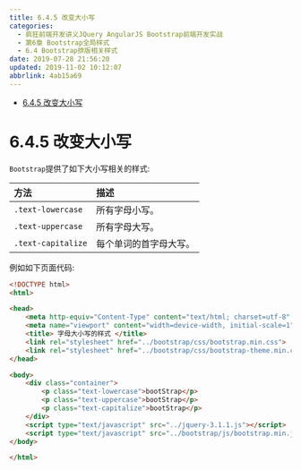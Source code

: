 ```yaml
---
title: 6.4.5 改变大小写
categories: 
  - 疯狂前端开发讲义JQuery AngularJS Bootstrap前端开发实战
  - 第6章 Bootstrap全局样式
  - 6.4 Bootstrap排版相关样式
date: 2019-07-28 21:56:20
updated: 2019-11-02 10:12:07
abbrlink: 4ab15a69
---
```

<div id='my_toc'>

- [6.4.5 改变大小写](/JavaReadingNotes/4ab15a69/#6-4-5-改变大小写)

</div>
<!--more-->
<script>if (navigator.platform.toLowerCase() == 'win32'){document.getElementById('my_toc').style.display = 'none';}</script>

<!--end-->
<!--SSTStart-->
# 6.4.5 改变大小写 #
`Bootstrap`提供了如下大小写相关的样式:
<!--replace:lowercase=lower case&uppercase=upper case-->

|方法|描述|
|:---|:---|
|`.text-lowercase`|所有字母小写。|
|`.text-uppercase`|所有字母大写。|
|`.text-capitalize`|每个单词的首字母大写。|
<!--SSTStop-->

例如如下页面代码:
```html
<!DOCTYPE html>
<html>

<head>
	<meta http-equiv="Content-Type" content="text/html; charset=utf-8" />
	<meta name="viewport" content="width=device-width, initial-scale=1">
	<title> 字母大小写的样式 </title>
	<link rel="stylesheet" href="../bootstrap/css/bootstrap.min.css">
	<link rel="stylesheet" href="../bootstrap/css/bootstrap-theme.min.css">
</head>

<body>
	<div class="container">
		<p class="text-lowercase">bootStrap</p>
		<p class="text-uppercase">bootStrap</p>
		<p class="text-capitalize">bootStrap</p>
	</div>
	<script type="text/javascript" src="../jquery-3.1.1.js"></script>
	<script type="text/javascript" src="../bootstrap/js/bootstrap.min.js"></script>
</body>

</html>
```


